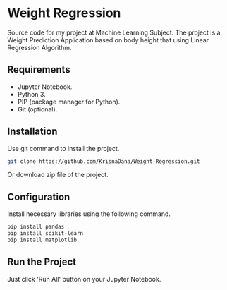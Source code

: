 # Weight Regression

Source code for my project at Machine Learning Subject. The project is a Weight Prediction Application based on body height that using Linear Regression Algorithm.

## Requirements

- Jupyter Notebook.
- Python 3.
- PIP (package manager for Python).
- Git (optional).

## Installation

Use git command to install the project.

```bash
git clone https://github.com/KrisnaDana/Weight-Regression.git
```

Or download zip file of the project.

## Configuration

Install necessary libraries using the following command.

```bash
pip install pandas
pip install scikit-learn
pip install matplotlib
```

## Run the Project

Just click 'Run All' button on your Jupyter Notebook.
